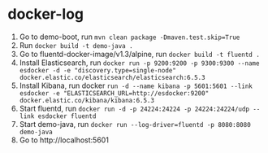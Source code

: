 # docker-log
1) Go to demo-boot, run `mvn clean package -Dmaven.test.skip=True`    
2) Run `docker build -t demo-java .`    
3) Go to fluentd-docker-image/v1.3/alpine, run `docker build -t fluentd .`    
4) Install Elasticsearch, run `docker run -p 9200:9200 -p 9300:9300 --name esdocker -d -e "discovery.type=single-node" docker.elastic.co/elasticsearch/elasticsearch:6.5.3`    
5) Install Kibana, run docker `run -d --name kibana -p 5601:5601 --link esdocker -e "ELASTICSEARCH_URL=http://esdocker:9200" docker.elastic.co/kibana/kibana:6.5.3`    
6) Start fluentd, run `docker run -d -p 24224:24224 -p 24224:24224/udp --link esdocker fluentd`    
7) Start demo-java, run `docker run --log-driver=fluentd -p 8080:8080 demo-java`    
8) Go to http://localhost:5601  

